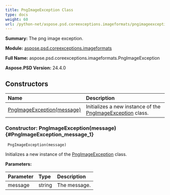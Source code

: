 ```yaml
---
title: PngImageException Class
type: docs
weight: 60
url: /python-net/aspose.psd.coreexceptions.imageformats/pngimageexception/
---
```


**Summary:** The png image exception.

**Module:** [aspose.psd.coreexceptions.imageformats](/psd/python-net/aspose.psd.coreexceptions.imageformats/)

**Full Name:** aspose.psd.coreexceptions.imageformats.PngImageException

**Aspose.PSD Version:** 24.4.0

## **Constructors**
| **Name** | **Description** |
| :- | :- |
| [PngImageException(message)](#PngImageException_message_1) | Initializes a new instance of the [PngImageException](/psd/python-net/aspose.psd.coreexceptions.imageformats/pngimageexception/) class. |


### Constructor: PngImageException(message) {#PngImageException_message_1}


```
 PngImageException(message) 
```

Initializes a new instance of the [PngImageException](/psd/python-net/aspose.psd.coreexceptions.imageformats/pngimageexception/) class.

**Parameters:**

| Parameter | Type | Description |
| :- | :- | :- |
| message | string | The message. |

